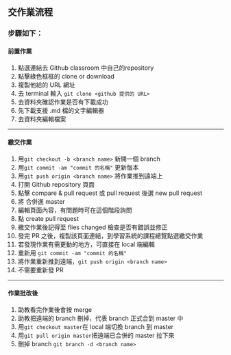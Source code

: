 ## 交作業流程

### 步驟如下：
#### 前置作業
1. 點選連結去 Github classroom 中自己的repository
2. 點擊綠色框框的 clone or download
3. 複製他給的 URL 網址
4. 去 terminal 輸入 `git clone <github 提供的 URL>`
5. 去資料夾確認作業是否有下載成功
6.  先下載支援 .md 檔的文字編輯器
7.  去資料夾編輯檔案

***

#### 繳交作業
1. 用`git checkout -b <branch name>` 新開一個 branch
2. 用`git commit -am "commit 的名稱"` 更新版本
3. 用`git push origin <branch name>` 將作業推到遠端上
4.  打開 Github repository 頁面
5.  點擊 compare & pull request 或 pull request 後選 new pull request
6.  將 <branch name> 合併進 master
7. 編輯頁面內容，有問題時可在這個階段詢問
8.  點 create pull request
9. 繳交作業後記得至 flies changed 檢查是否有錯誤並修正
10. 發完 PR 之後，複製該頁面連結，到學習系統的課程總覽點選繳交作業
11. 若發現作業有需更動的地方，可直接在 local 端編輯
12. 重新用 `git commit -am "commit 的名稱"`
13. 將作業重新推到遠端，`git push origin <branch name>`
14. 不需要重新發 PR

*** 

#### 作業批改後
1. 助教看完作業後會按 merge
2. 助教把遠端的 branch 刪掉，代表 branch 正式合到 master 中
3. 用`git checkout master`在 local 端切換 branch 到 master
4. 用`git pull origin master`把遠端已合併的 master 拉下來 
5. 刪掉 branch `git branch -d <branch name>`